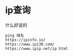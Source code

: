 # ip查询

什么好说的

```linux
ping 域名
https://ipinfo.io/
https://www.ip138.com/
https://www.ipip.net/ip.html
```
